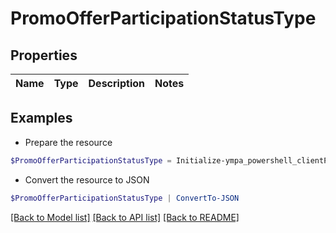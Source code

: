 # PromoOfferParticipationStatusType
## Properties

Name | Type | Description | Notes
------------ | ------------- | ------------- | -------------

## Examples

- Prepare the resource
```powershell
$PromoOfferParticipationStatusType = Initialize-ympa_powershell_clientPromoOfferParticipationStatusType 
```

- Convert the resource to JSON
```powershell
$PromoOfferParticipationStatusType | ConvertTo-JSON
```

[[Back to Model list]](../README.md#documentation-for-models) [[Back to API list]](../README.md#documentation-for-api-endpoints) [[Back to README]](../README.md)

